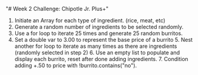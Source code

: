 "# Week 2 Challenge: Chipotle Jr. Plus+" 
1. Initiate an Array for each type of ingredient. (rice, meat, etc)
2. Generate a random number of ingredients to be selected randomly.
3. Use a for loop to iterate 25 times and generate 25 random burritos.
4. Set a double var to 3.00 to represent the base price of a burrito
	5. Nest another for loop to iterate as many times as there are ingredients (randomly selected in step 2)
	6. Use an empty list to populate and display each burrito, reset after done adding ingredients.
	7. Condition adding +.50 to price with !burrito.contains("no").

	

